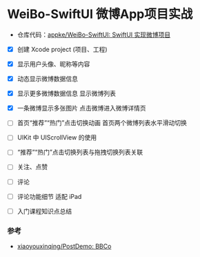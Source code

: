 # WeiBo-SwiftUI 微博App项目实战

- 仓库代码：[appke/WeiBo-SwiftUI: SwiftUI 实现微博项目](https://github.com/appke/WeiBo-SwiftUI)

- [x] 创建 Xcode project (项目、工程)
- [x] 显示用户头像、昵称等内容
- [x] 动态显示微博数据信息
- [x] 显示更多微博数据信息
  显示微博列表
- [x] 一条微博显示多张图片
  点击微博进入微博详情页
- [ ] 首页“推荐”“热门”点击切换动画
  首页两个微博列表水平滑动切换
- [ ] UIKit 中 UIScrollView 的使用 
- [ ] “推荐”“热门”点击切换列表与拖拽切换列表关联
- [ ] 关注、点赞
- [ ] 评论
- [ ] 评论功能细节
  适配 iPad 
- [ ] 入门课程知识点总结




### 参考

- [xiaoyouxinqing/PostDemo: BBCo](https://github.com/xiaoyouxinqing/PostDemo)

